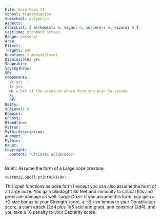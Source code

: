 ```yaml
---
File: Ooze Form II
School: transmutation
Subschool: polymorph
Aspects: 
ClassList: { alchemist: 6, magus: 6, sorcerer: 6, wizard: 6 }
CastTime: standard action
Range: personal
Area: 
Effect: 
Targets: you
Duration: 1 minute/level
Dismissible: yes
Shapeable: 
SavingThrow: 
SR: 
Components:
  V: yes
  S: yes
  M: a bit of the creature whose form you plan to assume
  F: 
  DF: 
Deity: 
SLALevel: 6
Domains: 
GPCost: 
Bloodline: 
Patron: 
MythicDescription: 
Augment: 
Mythic: 
Haunt: 
Copyright:
  Content: "Ultimate Wilderness"
---
```

Brief:: Assume the form of a Large ooze creature.

```dataviewjs
customJS.Spell.printWiki(dv)
```

This spell functions as ooze form I except you can also assume the form of a Large ooze. You gain blindsight 30 feet and immunity to critical hits and precision damage as well. Large Ooze: If you assume this form, you gain a +2 size bonus to your Strength score, a +8 size bonus to your Constitution score, a slam attack (2d4 plus 1d6 acid and grab), and constrict (2d4), and you take a -8 penalty to your Dexterity score.
